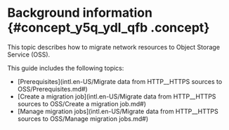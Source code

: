 # Background information {#concept_y5q_ydl_qfb .concept}

This topic describes how to migrate network resources to Object Storage Service \(OSS\).

This guide includes the following topics:

-   [Prerequisites](intl.en-US/Migrate data from HTTP__HTTPS sources to OSS/Prerequisites.md#)
-   [Create a migration job](intl.en-US/Migrate data from HTTP__HTTPS sources to OSS/Create a migration job.md#)
-   [Manage migration jobs](intl.en-US/Migrate data from HTTP__HTTPS sources to OSS/Manage migration jobs.md#)


